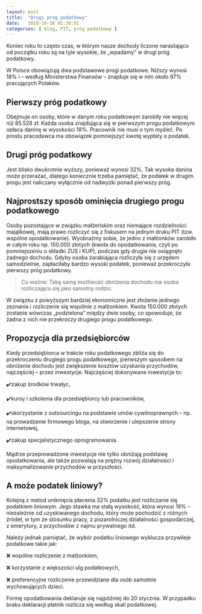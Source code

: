 ```yaml
---
layout: post
title:  "Drugi próg podatkowy"
date:   2018-10-30 01:30:01
categories: [ blog, PIT, próg podatkowy ]
---
```

Koniec roku to często czas, w którym nasze dochody liczone narastająco od początku roku są na tyle wysokie, że „wpadamy” w drugi próg podatkowy.

W Polsce obowiązują dwa podstawowe progi podatkowe. 
Niższy wynosi 18% i – według Ministerstwa Finansów – znajduje się w nim około 97% pracujących Polaków.

## Pierwszy próg podatkowy

Obejmuje on osoby, które w danym roku podatkowym zarobiły nie więcej niż 85.528 zł.
Każda osoba znajdująca się w pierwszym progu podatkowym opłaca daninę w wysokości 18%. Pracownik nie musi o tym myśleć. Po prostu pracodawca ma obowiązek pomniejszyć kwotę wypłaty o podatek.

## Drugi próg podatkowy

Jest blisko dwukrotnie wyższy, ponieważ wynosi 32%. Tak wysoka danina może przerażać, dlatego koniecznie trzeba pamiętać, że podatek w drugim progu jest naliczany wyłącznie od nadwyżki ponad pierwszy próg.

## Najprostszy sposób ominięcia drugiego progu podatkowego

Osoby pozostające w związku małżeńskim oraz niemające rozdzielności majątkowej, mają prawo rozliczyć się z fiskusem na jednym druku PIT (tzw. wspólne opodatkowanie).
Wyobraźmy sobie, że jedno z małżonków zarobiło w całym roku np. 150.000 złotych (kwota do opodatkowania, czyli po pomniejszeniu o składki ZUS i KUP), podczas gdy drugie nie osiągnęło żadnego dochodu. Gdyby osoba zarabiająca rozliczyła się z urzędem samodzielnie, zapłaciłaby bardzo wysoki podatek, ponieważ przekroczyła pierwszy próg podatkowy.

> Co ważne: Taką samą możliwość obniżenia dochodu ma osoba rozliczająca się jako samotny rodzic.

W związku z powyższym bardziej ekonomiczne jest złożenie jednego zeznania i rozliczenie się wspólnie z małżonkiem. Kwota 150.000 złotych zostanie wówczas „podzielona” między dwie osoby, co spowoduje, że żadna z nich nie przekroczy drugiego progu podatkowego.

## Propozycja dla przedsiębiorców
Kiedy przedsiębiorca w trakcie roku podatkowego zbliża się do przekroczeniu drugiego progu podatkowego, pierwszym sposobem na obniżenie dochodu jest zwiększenie kosztów uzyskania przychodów, najczęściej – przez inwestycje. Najczęściej dokonywane inwestycje to:

✔️zakup środków trwałyc,

✔️kursy i szkolenia dla przedsiębiorcy lub pracowników,

✔️skorzystanie z outsourcingu na podstawie umów cywilnoprawnych – np. na prowadzenie firmowego bloga, na stworzenie i ulepszenie strony internetowej,

✔️zakup specjalistycznego oprogramowania.

Mądrze przeprowadzone inwestycje nie tylko obniżają podstawę opodatkowania, ale także pozwalają na prężny rozwój działalności i maksymalizowanie przychodów w przyszłości.

## A może podatek liniowy?
Kolejną z metod uniknięcia płacenia 32% podatku jest rozliczanie się podatkiem liniowym.
Jego stawka ma stałą wysokość, która wynosi 19% – niezależnie od uzyskiwanego dochodu, który może pochodzić z różnych źródeł, w tym ze stosunku pracy, z pozarolniczej działalności gospodarczej, z emerytury, z przychodów z najmu prywatnego itd.

Należy jednak pamiętać, że wybór podatku liniowego wyklucza przywileje podatkowe takie jak:

❌ wspólne rozliczenie z małżonkiem,

❌ korzystanie z większości ulg podatkowych,

❌ preferencyjne rozliczenie przewidziane dla osób samotnie wychowujących dzieci.

Formę opodatkowania deklaruje się najpóźniej do 20 stycznia. W przypadku braku deklaracji płatnik rozlicza się według skali podatkowej. 



